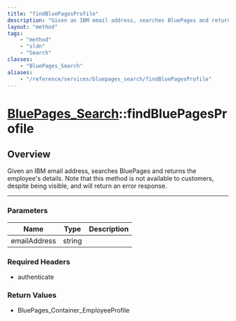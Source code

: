 ```yaml
---
title: "findBluePagesProfile"
description: "Given an IBM email address, searches BluePages and returns the employee's details. Note that this method is not availabl... "
layout: "method"
tags:
    - "method"
    - "sldn"
    - "Search"
classes:
    - "BluePages_Search"
aliases:
    - "/reference/services/bluepages_search/findBluePagesProfile"
---
```

# [BluePages_Search](/reference/services/BluePages_Search)::findBluePagesProfile





## Overview 
Given an IBM email address, searches BluePages and returns the employee's details. Note that this method is not available to customers, despite being visible, and will return an error response. 

-----

### Parameters 
|Name | Type | Description |
| --- | --- | --- |
|emailAddress| string| |


### Required Headers
* authenticate


### Return Values
* BluePages_Container_EmployeeProfile




